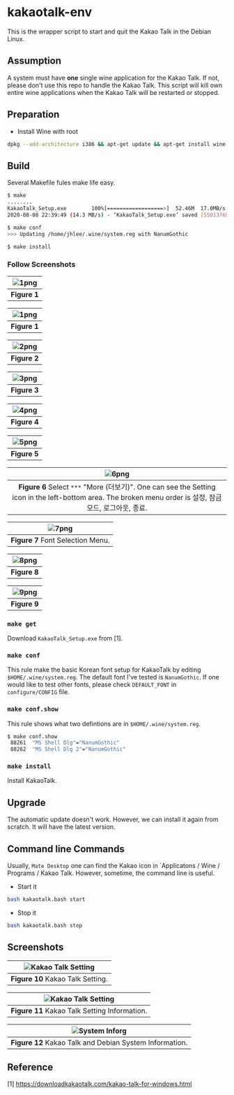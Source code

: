 # kakaotalk-env

This is the wrapper script to start and quit the Kakao Talk in the Debian Linux.

## Assumption

A system must have **one** single wine application for the Kakao Talk. If not, please don't use this repo to handle the Kakao Talk. This script will kill own entire wine applications when the Kakao Talk will be restarted or stopped.

## Preparation

* Install Wine with root

```bash
dpkg --add-architecture i386 && apt-get update && apt-get install wine wine32 winbind
```

## Build

Several Makefile fules make life easy.

```bash
$ make
........
KakaoTalk_Setup.exe        100%[==================>]  52.46M  17.0MB/s    in 3.7s
2020-08-08 22:39:49 (14.3 MB/s) - ‘KakaoTalk_Setup.exe’ saved [55013760/55013760]

$ make conf
>>> Updating /home/jhlee/.wine/system.reg with NanumGothic

$ make install

```

### Follow Screenshots

|![1png](images/1.png)|
| :---: |
|**Figure 1** |

|![1png](images/1.png)|
| :---: |
|**Figure 1** |

|![2png](images/2.png)|
| :---: |
|**Figure 2** |

|![3png](images/3.png)|
| :---: |
|**Figure 3** |

|![4png](images/4.png)|
| :---: |
|**Figure 4** |

|![5png](images/5.png)|
| :---: |
|**Figure 5** |

|![6png](images/6.png)|
| :---: |
|**Figure 6** Select `***` "More (더보기)". One can see the Setting icon in the left-bottom area. The broken menu order is 설정, 잠금모드, 로그아웃, 종료. |

|![7png](images/7.png)|
| :---: |
|**Figure 7** Font Selection Menu. |

|![8png](images/8.png)|
| :---: |
|**Figure 8** |

|![9png](images/9.png)|
| :---: |
|**Figure 9** |

### `make get`

Download `KakaoTalk_Setup.exe` from [1].

### `make conf`

This rule make the basic Korean font setup for KakaoTalk by editing `$HOME/.wine/system.reg`. The default font I've tested is `NanumGothic`. If one would like to test other fonts, please check `DEFAULT_FONT` in `configure/CONFIG` file.

### `make conf.show`

This rule shows what two defintions are in `$HOME/.wine/system.reg`.

```bash
$ make conf.show
 88261  "MS Shell Dlg"="NanumGothic"
 88262  "MS Shell Dlg 2"="NanumGothic"
```

### `make install`

Install KakaoTalk.

## Upgrade

The automatic update doesn't work. However, we can install it again from scratch. It will have the latest version.

## Command line Commands

Usually, `Mate Desktop` one can find the Kakao icon in `Applicatons / Wine / Programs / Kakao Talk. However, sometime, the command line is useful.

* Start it

```bash
bash kakaotalk.bash start
```

* Stop it

```bash
bash kakaotalk.bash stop
```

## Screenshots

|![Kakao Talk Setting](pictures/settings.png)|
| :---: |
|**Figure 10** Kakao Talk Setting. |

|![Kakao Talk Setting](pictures/settings_info.png)|
| :---: |
|**Figure 11** Kakao Talk Setting Information. |

|![System Inforg](pictures/system_info.png)|
| :---: |
|**Figure 12** Kakao Talk and Debian System Information. |

## Reference

[1] <https://downloadkakaotalk.com/kakao-talk-for-windows.html>
